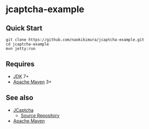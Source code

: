 jcaptcha-example
================

Quick Start
-----------

    git clone https://github.com/naokikimura/jcaptcha-example.git
    cd jcaptcha-example
    mvn jetty:run

Requires
--------

- <abbr title="Java Development Kit">JDK</abbr> 7+
- [Apache Maven][3] 3+

See also
--------

- [JCaptcha][1]
    - [Source Repository][2]
- [Apache Maven][3]

[1]: http://jcaptcha.sourceforge.net
[2]: http://jcaptcha.svn.sourceforge.net/viewvc/jcaptcha/
[3]: http://maven.apache.org/
